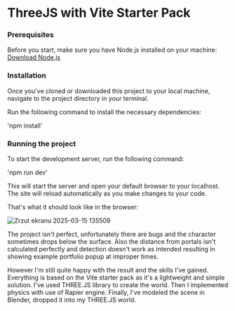 # ThreeJS with Vite Starter Pack

### Prerequisites

Before you start, make sure you have Node.js installed on your machine: [Download Node.js](https://nodejs.org/en/download/)

### Installation

Once you've cloned or downloaded this project to your local machine, navigate to the project directory in your terminal.

Run the following command to install the necessary dependencies:

'npm install'


### Running the project

To start the development server, run the following command:

'npm run dev'

This will start the server and open your default browser to your localhost. The site will reload automatically as you make changes to your code.

That's what it should look like in the browser:

![Zrzut ekranu 2025-03-15 135509](https://github.com/user-attachments/assets/35c7ab02-bb05-42df-98c7-1278e83722c2)

The project isn't perfect, unfortunately there are bugs and the character sometimes drops below the surface. Also the distance from portals isn't calculated perfectly and detection doesn't work as intended resulting in showing example portfolio popup at improper times.

However I'm still quite happy with the result and the skills I've gained.
Everything is based on the Vite starter pack as it's a lightweight and simple solution.
I've used THREE.JS library to create the world.
Then I implemented physics with use of Rapier engine.
Finally, I've modeled the scene in Blender, dropped it into my THREE.JS world.
